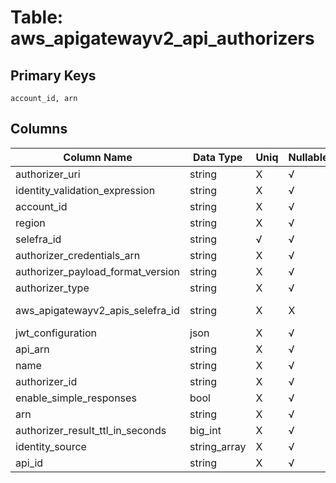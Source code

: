# Table: aws_apigatewayv2_api_authorizers

## Primary Keys 

```
account_id, arn
```


## Columns 

|  Column Name   |  Data Type  | Uniq | Nullable | Description | 
|  ----  | ----  | ----  | ----  | ---- | 
| authorizer_uri | string | X | √ |  | 
| identity_validation_expression | string | X | √ |  | 
| account_id | string | X | √ |  | 
| region | string | X | √ |  | 
| selefra_id | string | √ | √ | primary keys value md5 | 
| authorizer_credentials_arn | string | X | √ |  | 
| authorizer_payload_format_version | string | X | √ |  | 
| authorizer_type | string | X | √ |  | 
| aws_apigatewayv2_apis_selefra_id | string | X | X | fk to aws_apigatewayv2_apis.selefra_id | 
| jwt_configuration | json | X | √ |  | 
| api_arn | string | X | √ |  | 
| name | string | X | √ |  | 
| authorizer_id | string | X | √ |  | 
| enable_simple_responses | bool | X | √ |  | 
| arn | string | X | √ |  | 
| authorizer_result_ttl_in_seconds | big_int | X | √ |  | 
| identity_source | string_array | X | √ |  | 
| api_id | string | X | √ |  | 


